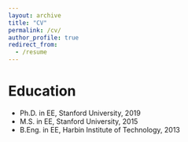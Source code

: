 ```yaml
---
layout: archive
title: "CV"
permalink: /cv/
author_profile: true
redirect_from:
  - /resume
---
```


Education
======
* Ph.D. in EE, Stanford University, 2019
* M.S. in EE, Stanford University, 2015
* B.Eng. in EE, Harbin Institute of Technology, 2013